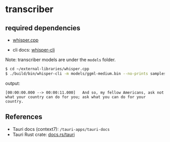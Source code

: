 # transcriber

## required dependencies

- [whisper.cpp](https://github.com/ggerganov/whisper.cpp)

- cli docs: [whisper-cli](https://github.com/ggml-org/whisper.cpp/blob/master/examples/cli/README.md)

Note: transcriber models are under the `models` folder.

```bash
$ cd ~/external-libraries/whisper.cpp
$ ./build/bin/whisper-cli -m models/ggml-medium.bin --no-prints samples/jfk.wav
```

output:
```
[00:00:00.000 --> 00:00:11.000]   And so, my fellow Americans, ask not what your country can do for you; ask what you can do for your country.
```

## References

- Tauri docs (context7): `/tauri-apps/tauri-docs`
- Tauri Rust crate: [docs.rs/tauri](https://docs.rs/tauri/latest/tauri/)
